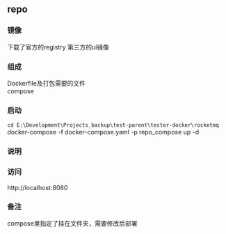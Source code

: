 ## repo

### 镜像
下载了官方的registry 
第三方的ui镜像   
  


### 组成
Dockerfile及打包需要的文件  
compose  

### 启动
`cd E:\Development\Projects_backup\test-parent\tester-docker\rocketmq`  
docker-compose -f docker-compose.yaml -p repo_compose up -d  

  


### 说明



### 访问
http://localhost:8080   


### 备注
compose里指定了挂在文件夹，需要修改后部署









